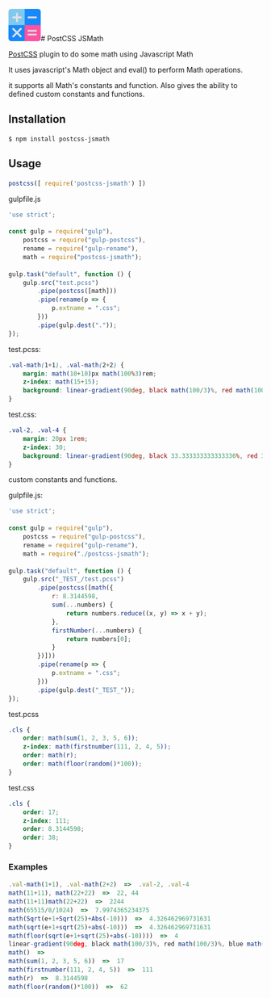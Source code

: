 ![icon][logo]# PostCSS JSMath 

[PostCSS] plugin to do some math using Javascript Math

It uses javascript's Math object and eval() to perform Math operations. 

it supports all Math's constants and function.
Also gives the ability to defined custom constants and functions.  

[PostCSS]: https://github.com/postcss/postcss
[logo]: https://raw.githubusercontent.com/naaspati/postcss-jsmath/master/g21.png

## Installation

```console
$ npm install postcss-jsmath
```

## Usage

```js
postcss([ require('postcss-jsmath') ])
```

gulpfile.js
```js
'use strict';

const gulp = require("gulp"),
    postcss = require("gulp-postcss"),
    rename = require("gulp-rename"),
    math = require("postcss-jsmath");

gulp.task("default", function () {
    gulp.src("test.pcss")
        .pipe(postcss([math]))
        .pipe(rename(p => {
            p.extname = ".css";
        }))
        .pipe(gulp.dest("."));
});
```

test.pcss: 
```scss
.val-math(1+1), .val-math(2+2) {
    margin: math(10+10)px math(100%3)rem;
    z-index: math(15+15);
    background: linear-gradient(90deg, black math(100/3)%, red math(100/3)%, blue math(100/3)%);
}
```
test.css:
```css
.val-2, .val-4 {
    margin: 20px 1rem;
    z-index: 30;
    background: linear-gradient(90deg, black 33.333333333333336%, red 33.333333333333336%, blue 33.333333333333336%);
}
```

custom constants and functions.


gulpfile.js: 
```js
'use strict';

const gulp = require("gulp"),
    postcss = require("gulp-postcss"),
    rename = require("gulp-rename"),
    math = require("./postcss-jsmath");

gulp.task("default", function () {
    gulp.src("_TEST_/test.pcss")
        .pipe(postcss([math({
            r: 8.3144598,
            sum(...numbers) {
                return numbers.reduce((x, y) => x + y);
            },
            firstNumber(...numbers) {
                return numbers[0];
            }
        })]))
        .pipe(rename(p => {
            p.extname = ".css";
        }))
        .pipe(gulp.dest("_TEST_"));
});
```

test.pcss
```scss
.cls {
    order: math(sum(1, 2, 3, 5, 6));
    z-index: math(firstnumber(111, 2, 4, 5));
    order: math(r);
    order: math(floor(random()*100));
}
```

test.css
```css
.cls {
    order: 17;
    z-index: 111;
    order: 8.3144598;
    order: 38;
}
```

### Examples
```js
.val-math(1+1), .val-math(2+2)  =>  .val-2, .val-4
math(11+11), math(22+22)  =>  22, 44
math(11+11)math(22+22)  =>  2244
math(65515/8/1024)  =>  7.9974365234375
math(Sqrt(e+1+Sqrt(25)+Abs(-10)))  =>  4.326462969731631
math(sqrt(e+1+sqrt(25)+abs(-10)))  =>  4.326462969731631
math(floor(sqrt(e+1+sqrt(25)+abs(-10))))  =>  4
linear-gradient(90deg, black math(100/3)%, red math(100/3)%, blue math(100/3)%)  =>  linear-gradient(90deg, black 33.333333333333336%, red 33.333333333333336%, blue 33.333333333333336%)
math()  =>
math(sum(1, 2, 3, 5, 6))  =>  17
math(firstnumber(111, 2, 4, 5))  =>  111
math(r)  =>  8.3144598
math(floor(random()*100))  =>  62
```

